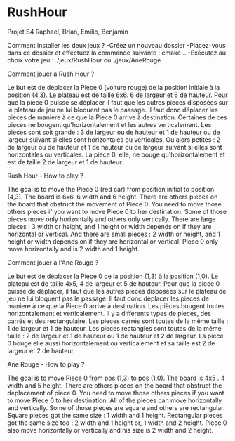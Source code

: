 # RushHour
Projet S4 Raphael, Brian, Emilio, Benjamin

Comment installer les deux jeux ?
-Créez un nouveau dossier
-Placez-vous dans ce dossier et effectuez la commande suivante : cmake ..
-Exécutez au choix votre jeu : ./jeux/RushHour ou ./jeux/AneRouge


Comment jouer à Rush Hour ? 

Le but est de déplacer la Piece 0 (voiture rouge) de la position initiale à la position (4,3).
Le plateau est de taille 6x6. 6 de largeur et 6 de hauteur.
Pour que la piece 0 puisse se déplacer il faut que les autres pieces disposées sur le plateau de jeu ne lui bloquent pas le passage. 
Il faut donc déplacer les pieces de maniere à ce que la Piece 0 arrive à destination.
Certaines de ces pieces ne bougent qu'horizontalement et les autres verticalement.
Les pieces sont soit grande : 3 de largeur ou de hauteur et 1 de hauteur ou de largeur suivant si elles sont horizontales ou verticales.
Ou alors petites : 2 de largeur ou de hauteur et 1 de hauteur ou de largeur suivant si elles sont horizontales ou verticales.
La piece 0, elle, ne bouge qu'horizontalement et est de taille 2 de largeur et 1 de hauteur.



Rush Hour - How to play ?

The goal is to move the Piece 0 (red car) from position initial to position (4,3).
The board is 6x6. 6 width and 6 height.
There are others pieces on the board that obstruct the movement of Piece 0. You need to move those others pieces if you want to move Piece 0 to her destination. 
Some of those pieces move only horizontally and others only vertically.
There are large pieces : 3 width or height, and 1 height or width depends on if they are horizontal or vertical.
And there are small pieces : 2 width or height, and 1 height or width depends on if they are horizontal or vertical.
Piece 0 only move horizontally and is 2 width and 1 height.

Comment jouer à l'Ane Rouge ?

Le but est de déplacer la Piece 0 de la position (1,3) à la position (1,0).
Le plateau est de taille 4x5, 4 de largeur et 5 de hauteur.
Pour que la piece 0 puisse de déplacer, il faut que les autres pieces disposées sur le plateau de jeu ne lui bloquent pas le passage.
Il faut donc déplacer les pieces de maniere à ce que la Piece 0 arrive à destination.
Les pièces bougent toutes horizontalement et verticalement.
Il y a differents types de pieces, des carrés et des rectangulaire.
Les pieces carrés sont toutes de la même taille : 1 de largeur et 1 de hauteur.
Les pieces rectangles sont toutes de la même taille : 2 de largeur et 1 de hauteur ou 1 de hauteur et 2 de largeur.
La piece 0 bouge elle aussi horizontalement ou verticalement et sa taille est 2 de largeur et 2 de hauteur.

Ane Rouge - How to play ?

The goal is to move Piece 0 from pos (1,3) to pos (1,0).
The board is 4x5 . 4 width and 5 height.
There are others pieces on the board that obstruct the deplacement of piece 0. You need to move those others pieces if you want to move Piece 0 to her destination. 
All of the pieces can move horizontally and vertically.
Some of those pieces are square and others are rectangular.
Square pieces got the same size : 1 width and 1 height.
Rectangular pieces got the same size too : 2 width and 1 height or, 1 width and 2 height.
Piece 0 also move horizontally or vertically and his size is 2  width and 2 height.
